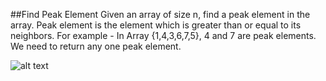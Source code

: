 ﻿##Find Peak Element
Given an array of size n, find a peak element in the array. Peak element is the element which is greater than or equal to its neighbors.
For example - In Array {1,4,3,6,7,5}, 4 and 7 are peak elements. We need to return any one peak element.

![alt text](../../Utils/images/array/peakelement.jpg "")

